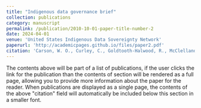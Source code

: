 ```yaml
---
title: "Indigenous data governance brief"
collection: publications
category: manuscript
permalink: /publication/2010-10-01-paper-title-number-2
date: 2024-04-01
venue: 'United States Indigenous Data Sovereignty Network'
paperurl: 'http://academicpages.github.io/files/paper2.pdf'
citation: 'Carson, W. O., Curley, C., Goldtooth-Halwood, R., McClelland, D. J., Carroll, S. R., Yuan, N. P., Carvajal, S., & Cordova-Marks, F. M. (2024). &quot;Indigenous data governance brief.&quot; <i>United States Indigenous Data Sovereignty Network </i>.'
---
```


The contents above will be part of a list of publications, if the user clicks the link for the publication than the contents of section will be rendered as a full page, allowing you to provide more information about the paper for the reader. When publications are displayed as a single page, the contents of the above "citation" field will automatically be included below this section in a smaller font.
